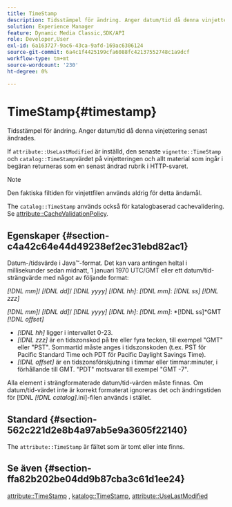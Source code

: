 ```yaml
---
title: TimeStamp
description: Tidsstämpel för ändring. Anger datum/tid då denna vinjettering senast ändrades.
solution: Experience Manager
feature: Dynamic Media Classic,SDK/API
role: Developer,User
exl-id: 6a163727-9ac6-43ca-9afd-169ac6306124
source-git-commit: 6a4c1f4425199cfa6088fc42137552748c1a9dcf
workflow-type: tm+mt
source-wordcount: '230'
ht-degree: 0%

---
```


# TimeStamp{#timestamp}

Tidsstämpel för ändring. Anger datum/tid då denna vinjettering senast ändrades.

If `attribute::UseLastModified` är inställd, den senaste `vignette::TimeStamp` och `catalog::TimeStamp`värdet på vinjetteringen och allt material som ingår i begäran returneras som en senast ändrad rubrik i HTTP-svaret.

>[!NOTE]
>
>Den faktiska filtiden för vinjettfilen används aldrig för detta ändamål.

The `catalog::TimeStamp` används också för katalogbaserad cachevalidering. Se [attribute::CacheValidationPolicy](/help/aem-is-ir-api/ir-api/material-cat/image-rendering-api-ref/c-ir-material-catalog/c-ir-attributes-reference/r-ir-cachevalidationpolicy.md).

## Egenskaper {#section-c4a42c64e44d49238ef2ec31ebd82ac1}

Datum-/tidsvärde i Java™-format. Det kan vara antingen heltal i millisekunder sedan midnatt, 1 januari 1970 UTC/GMT eller ett datum/tid-strängvärde med något av följande format:

*[!DNL mm]*/ *[!DNL dd]*/ *[!DNL yyyy]* *[!DNL hh]*: *[!DNL mm]*: *[!DNL ss]* *[!DNL zzz]*

*[!DNL mm]*/ *[!DNL dd]*/ *[!DNL yyyy]* *[!DNL hh]*: *[!DNL mm]*: *[!DNL ss]*GMT *[!DNL offset]*

* *[!DNL hh]* ligger i intervallet 0-23.
* *[!DNL zzz]* är en tidszonskod på tre eller fyra tecken, till exempel &quot;GMT&quot; eller &quot;PST&quot;. Sommartid måste anges i tidszonskoden (t.ex. PST för Pacific Standard Time och PDT för Pacific Daylight Savings Time).
* *[!DNL offset]* är en tidszonsförskjutning i timmar eller timmar:minuter, i förhållande till GMT. &quot;PDT&quot; motsvarar till exempel &quot;GMT -7&quot;.

Alla element i strängformaterade datum/tid-värden måste finnas. Om datum/tid-värdet inte är korrekt formaterat ignoreras det och ändringstiden för [!DNL *[!DNL catalog]*.ini]-filen används i stället.

## Standard {#section-562c221d2e8b4a97ab5e9a3605f22140}

The `attribute::TimeStamp` är fältet som är tomt eller inte finns.

## Se även {#section-ffa82b202be04dd9b87cba3c61d1ee24}

[attribute::TimeStamp](../../../../../ir-api/material-cat/image-rendering-api-ref/c-ir-material-catalog/c-ir-attributes-reference/r-ir-timestamp.md#reference-8373ad4ee03d4e4b9a8fc96cf42b3181) , [katalog::TimeStamp](../../../../../ir-api/material-cat/image-rendering-api-ref/c-ir-material-catalog/c-ir-material-data-reference/r-ir-timestamp-dataref.md#reference-6daf7973dc4f4b4e9e8165756db7c319), [attribute::UseLastModified](../../../../../ir-api/material-cat/image-rendering-api-ref/c-ir-material-catalog/c-ir-attributes-reference/r-ir-uselastmodified.md#reference-d2ab628c9e004fedbd38324866dbca1d)
